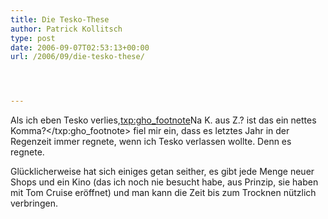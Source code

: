 ```yaml
---
title: Die Tesko-These
author: Patrick Kollitsch
type: post
date: 2006-09-07T02:53:13+00:00
url: /2006/09/die-tesko-these/




---
```

Als ich eben Tesko verlies,<txp:gho_footnote>Na K. aus Z.? ist das ein nettes Komma?</txp:gho_footnote> fiel mir ein, dass es letztes Jahr in der Regenzeit immer regnete, wenn ich Tesko verlassen wollte. Denn es regnete. 

Glücklicherweise hat sich einiges getan seither, es gibt jede Menge neuer Shops und ein Kino (das ich noch nie besucht habe, aus Prinzip, sie haben mit Tom Cruise eröffnet) und man kann die Zeit bis zum Trocknen nützlich verbringen.
